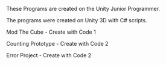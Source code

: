 These Programs are created on the Unity Junior Programmer.

The programs were created on Unity 3D with C# scripts.

Mod The Cube - Create with Code 1

Counting Prototype - Create with Code 2

Error Project - Create with Code 2
